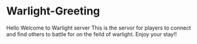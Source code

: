 # Warlight-Greeting
Hello Welcome to Warlight server
This is the servor for players to connect and find others to battle for on the feild of warlight. Enjoy your stay!!
